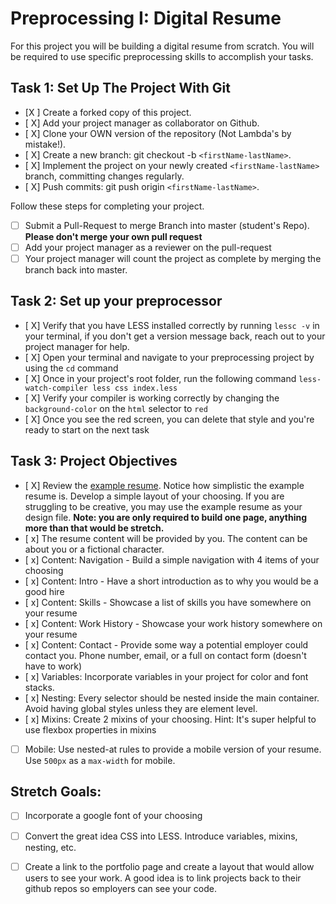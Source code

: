# Preprocessing I: Digital Resume

For this project you will be building a digital resume from scratch. You will be required to use specific preprocessing skills to accomplish your tasks.  

## Task 1: Set Up The Project With Git

- [X ] Create a forked copy of this project.
- [ X] Add your project manager as collaborator on Github.
- [ X] Clone your OWN version of the repository (Not Lambda's by mistake!).
- [ X] Create a new branch: git checkout -b `<firstName-lastName>`.
- [ X] Implement the project on your newly created `<firstName-lastName>` branch, committing changes regularly.
- [ X] Push commits: git push origin `<firstName-lastName>`.
 
Follow these steps for completing your project.

- [ ] Submit a Pull-Request to merge <firstName-lastName> Branch into master (student's  Repo). **Please don't merge your own pull request**
- [ ] Add your project manager as a reviewer on the pull-request
- [ ] Your project manager will count the project as complete by merging the branch back into master.

## Task 2: Set up your preprocessor
* [ X] Verify that you have LESS installed correctly by running `lessc -v` in your terminal, if you don't get a version message back, reach out to your project manager for help.
* [ X] Open your terminal and navigate to your preprocessing project by using the `cd` command
* [ X] Once in your project's root folder, run the following command `less-watch-compiler less css index.less`
* [ X] Verify your compiler is working correctly by changing the `background-color` on the `html` selector to `red`
* [ X] Once you see the red screen, you can delete that style and you're ready to start on the next task

## Task 3: Project Objectives

* [ X] Review the [example resume](resume-example.png).  Notice how simplistic the example resume is.  Develop a simple layout of your choosing. If you are struggling to be creative, you may use the example resume as your design file. 
**Note: you are only required to build one page, anything more than that would be stretch.**
* [ x] The resume content will be provided by you. The content can be about you or a fictional character.  
* [ x] Content: Navigation - Build a simple navigation with 4 items of your choosing
* [ x] Content: Intro - Have a short introduction as to why you would be a good hire
* [ x] Content: Skills - Showcase a list of skills you have somewhere on your resume
* [ x] Content: Work History - Showcase your work history somewhere on your resume
* [ x] Content: Contact - Provide some way a potential employer could contact you.  Phone number, email, or a full on contact form (doesn't have to work)
* [ x] Variables: Incorporate variables in your project for color and font stacks.  
* [ x] Nesting: Every selector should be nested inside the main container.  Avoid having global styles unless they are element level.
* [ x] Mixins: Create 2 mixins of your choosing. Hint: It's super helpful to use flexbox properties in mixins
* [ ] Mobile: Use nested-at rules to provide a mobile version of your resume.  Use `500px` as a `max-width` for mobile. 

## Stretch Goals: 
* [ ] Incorporate a google font of your choosing
* [ ] Convert the great idea CSS into LESS.  Introduce variables, mixins, nesting, etc. 
* [ ] Create a link to the portfolio page and create a layout that would allow users to see your work.  A good idea is to link projects back to their github repos so employers can see your code.



